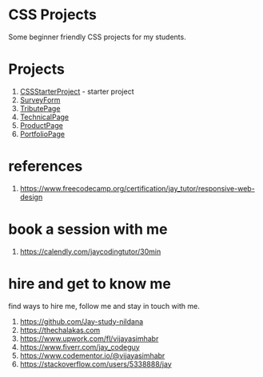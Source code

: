 # CSS Projects

Some beginner friendly CSS projects for my students.

# Projects

1. [CSSStarterProject](CSSStarterProject) - starter project
1. [SurveyForm](SurveyForm)
1. [TributePage](TributePage)
1. [TechnicalPage](TechnicalPage)
1. [ProductPage](ProductPage)
1. [PortfolioPage](PortfolioPage)


# references

1. https://www.freecodecamp.org/certification/jay_tutor/responsive-web-design

# book a session with me

1. https://calendly.com/jaycodingtutor/30min

# hire and get to know me

find ways to hire me, follow me and stay in touch with me.

1. https://github.com/Jay-study-nildana
1. https://thechalakas.com
1. https://www.upwork.com/fl/vijayasimhabr
1. https://www.fiverr.com/jay_codeguy
1. https://www.codementor.io/@vijayasimhabr
1. https://stackoverflow.com/users/5338888/jay